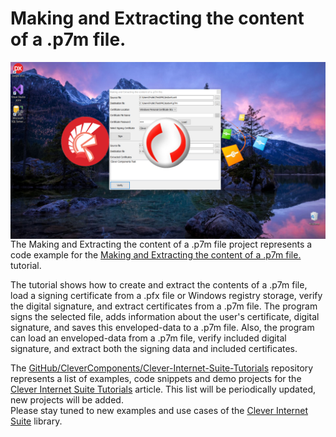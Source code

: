 # Making and Extracting the content of a .p7m file.

<img align="left" src="Image\MakingAndExtracting-Social.jpg"/>

The Making and Extracting the content of a .p7m file project represents a code example for the [Making and Extracting the content of a .p7m file.](https://www.clevercomponents.com/portal/kb/a64/e-mail-replying-forwarding.aspx) tutorial.   

The tutorial shows how to create and extract the contents of a .p7m file, load a signing certificate from a .pfx file or Windows registry storage, verify the digital signature, and extract certificates from a .p7m file. The program signs the selected file, adds information about the user's certificate, digital signature, and saves this enveloped-data to a .p7m file. Also, the program can load an enveloped-data from a .p7m file, verify included digital signature, and extract both the signing data and included certificates.

The [GitHub/CleverComponents/Clever-Internet-Suite-Tutorials](https://github.com/CleverComponents/Clever-Internet-Suite-Tutorials) repository represents a list of examples, code snippets and demo projects for the [Clever Internet Suite Tutorials](https://www.clevercomponents.com/articles/article035/) article. This list will be periodically updated, new projects will be added.   
Please stay tuned to new examples and use cases of the [Clever Internet Suite](https://www.clevercomponents.com/products/inetsuite/) library.
